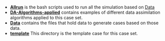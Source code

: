 - **[Allrun](./Allrun)** is  the bash scripts used to run all the simulation based on [Data](./Data) 
- **[DA-Algorithms-applied](./DA-Algorithms-applied)** contains examples of different data assimilation algorithms applied to this case set.
- **[Data](./Data)** contains the files that hold data to generate cases based on those data.
- **[template](./template)** This directory is the template case for this case set.


